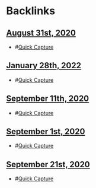 
# Backlinks
## [August 31st, 2020](<August 31st, 2020.md>)
- #[Quick Capture](<Quick Capture.md>)

## [January 28th, 2022](<January 28th, 2022.md>)
- #[Quick Capture](<Quick Capture.md>)

## [September 11th, 2020](<September 11th, 2020.md>)
- #[Quick Capture](<Quick Capture.md>)

## [September 1st, 2020](<September 1st, 2020.md>)
- #[Quick Capture](<Quick Capture.md>)

## [September 21st, 2020](<September 21st, 2020.md>)
- #[Quick Capture](<Quick Capture.md>)

